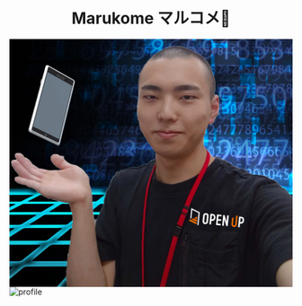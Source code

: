 <h1 align="center">Marukome マルコメ🥳</h1>

<picture>
  <source srcset="./images/profile.webp" media="(min-width: 800px)" height="400" align="left">
  <img src="./images/profile.webp" alt="profile" width="100%" align="center">
</picture>

<picture>
  <source srcset="https://github-readme-stats.vercel.app/api?username=Marukome0743&show_icons=true&theme=tokyonight" media="(min-width: 800px)" align="right">
  <img src="https://github-readme-stats.vercel.app/api?username=Marukome0743&show_icons=true&theme=tokyonight" alt="profile">
</picture>

